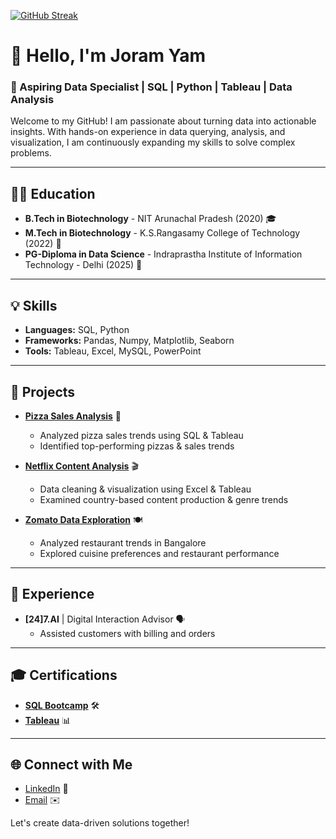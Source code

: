 [![GitHub Streak](https://streak-stats.demolab.com?user=yamjoram&theme=dark&border_radius=4.7)](https://git.io/streak-stats)

# 👋 Hello, I'm Joram Yam

### 🌱 Aspiring Data Specialist | SQL | Python | Tableau | Data Analysis

Welcome to my GitHub! I am passionate about turning data into actionable insights. With hands-on experience in data querying, analysis, and visualization, I am continuously expanding my skills to solve complex problems.

---

## 🧑‍🎓 Education
- **B.Tech in Biotechnology** - NIT Arunachal Pradesh (2020) 🎓
- **M.Tech in Biotechnology** - K.S.Rangasamy College of Technology (2022) 🧪
- **PG-Diploma in Data Science** - Indraprastha Institute of Information Technology - Delhi (2025) 🧪


---

## 💡 Skills
- **Languages:** SQL, Python
- **Frameworks:** Pandas, Numpy, Matplotlib, Seaborn
- **Tools:** Tableau, Excel, MySQL, PowerPoint

---

## 🚀 Projects
- **[Pizza Sales Analysis](https://public.tableau.com/app/profile/joram.yam/viz/PizzaSalesReport_17200298147080/Homedashboard)** 🍕
  - Analyzed pizza sales trends using SQL & Tableau
  - Identified top-performing pizzas & sales trends
  
- **[Netflix Content Analysis](https://public.tableau.com/app/profile/joram.yam/viz/Netflixdataanalysis_17204777427910/NetflixDashboard)** 🎬
  - Data cleaning & visualization using Excel & Tableau
  - Examined country-based content production & genre trends

- **[Zomato Data Exploration](https://github.com/yamjoram/Zomatory_Exploratory_analysis)** 🍽️
  - Analyzed restaurant trends in Bangalore
  - Explored cuisine preferences and restaurant performance

---

## 💼 Experience

- **[24]7.AI** | Digital Interaction Advisor 🗣️
  - Assisted customers with billing and orders

---

## 🎓 Certifications
- **[SQL Bootcamp](https://www.udemy.com/certificate/UC-e19dbbdb-9418-4622-b7b2-893722112289/)** 🛠️
- **[Tableau](https://www.udemy.com/certificate/UC-3224e383-1f78-4d72-96ca-3c181b4e7261/)** 📊

---

## 🌐 Connect with Me
- [LinkedIn](https://www.linkedin.com/in/joram-yam-aa4084286/) 💼
- [Email](mailto:yamjoram3@gmail.com) ✉️

Let's create data-driven solutions together!
